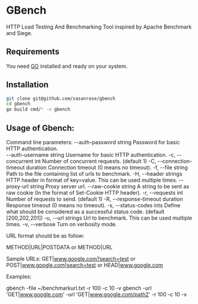 GBench
======

HTTP Load Testing And Benchmarking Tool inspired by Apache Benchmark and Siege.

## Requirements

You need [GO](https://golang.org) installed and ready on your system.

## Installation

```bash
git clone git@github.com/sasanrose/gbench
cd gbench
go build cmd/* -o gbench
```

## Usage of Gbench:                                                                                                            
Command line parameters:
      --auth-password string          Password for basic HTTP authentication.                                                                                                                
      --auth-username string          Username for basic HTTP authentication.
  -c, --concurrent int                Number of concurrent requests. (default 1)
  -C, --connection-timeout duration   Connection timeout (0 means no timeout).
  -f, --file string                   Path to the file containing list of urls to benchmark.
  -H, --header strings                HTTP header in format of key=value. This can be used multiple times.
      --proxy-url string              Proxy server url.
      --raw-cookie string             A string to be sent as raw cookie (In the format of Set-Cookie HTTP header).
  -r, --requests int                  Number of requests to send. (default 1)
  -R, --response-timeout duration     Response timeout (0 means no timeout).
  -s, --status-codes ints             Define what should be considered as a successful status code. (default [200,202,201])
  -u, --url strings                   Url to benchmark. This can be used multiple times.
  -v, --verbose                       Turn on verbosity mode.

URL format should be as follow:

METHOD|URL|POSTDATA or METHOD|URL

Sample URLs: GET|www.google.com?search=test or POST|www.google.com|search=test or HEAD|www.google.com

Examples:

gbench -file ~/benchmarkurl.txt -r 100 -c 10 -v
gbench -url 'GET|www.google.com' -url 'GET|www.google.com/path2' -r 100 -c 10 -v
